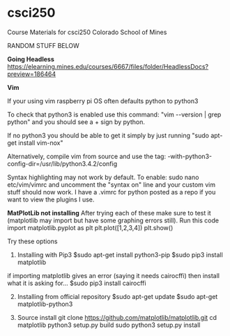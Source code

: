 # csci250
Course Materials for csci250 Colorado School of Mines

RANDOM STUFF BELOW

**Going Headless**
https://elearning.mines.edu/courses/6667/files/folder/HeadlessDocs?preview=186464

**Vim**

If your using vim raspberry pi OS often defaults python to python3

To check that python3 is enabled use this command: "vim --version | grep python" and you should see a + sign by python.

If no python3 you should be able to get it simply by just running "sudo apt-get install vim-nox"

Alternatively, compile vim from source and use the tag: -with-python3-config-dir=/usr/lib/python3.4.2/config

Syntax highlighting may not work by default. To enable: sudo nano etc/vim/vimrc and uncomment the "syntax on" line and your custom 
vim stuff should now work. I have a .vimrc for python posted as a repo if you want to view the plugins I use.


**MatPlotLib not installing**
After trying each of these make sure to test it (matplotlib may import but have some graphing errors still). Run this code
import matplotlib.pyplot as plt
plt.plot([1,2,3,4])
plt.show()

Try these options
1. Installing with Pip3 
$sudo apt-get install python3-pip
$sudo pip3 install matplotlib

if importing matplotlib gives an error (saying it needs cairocffi) then install what it is asking for...
$sudo pip3 install cairocffi


2. Installing from official repository 
$sudo apt-get update
$sudo apt-get matplotlib-python3

3. Source install
git clone https://github.com/matplotlib/matplotlib.git
cd matplotlib
python3 setup.py build
sudo python3 setup.py install


